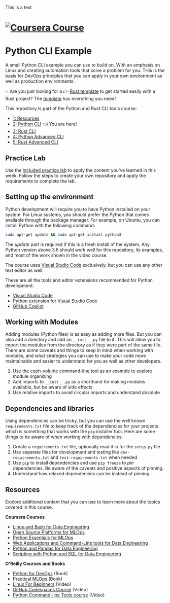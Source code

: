 This is a test
# [![Coursera Course](./assets/banner.svg)](https://insight.paiml.com/nvd "Coursera Course")

# Python CLI Example
A small Python CLI example you can use to build on. With an emphasis on Linux and creating automation tools that solve a problem for you. THis is the basis for DevOps principles that you can apply in your own environment as well as production environments.

💡 Are you just looking for a 👉 [Rust template](https://github.com/alfredodeza/rust-template) to get started easily with a Rust project? The [template](https://github.com/alfredodeza/rust-template/generate) has everything you need!

This repository is part of the Python and Rust CLI tools course:

- [1: Resources](https://github.com/alfredodeza/python-and-rust-tools) 
- [2: Python CLI](https://github.com/alfredodeza/python-cli-example)  👈 You are here!
- [3: Rust CLI](https://github.com/alfredodeza/rust-cli-example)
- [4: Python Advanced CLI](https://github.com/alfredodeza/advanced-python-cli)
- [5: Rust Advanced CLI](https://github.com/alfredodeza/advanced-rust-cli)

## Practice Lab
Use the [included practice lab](./lab.md) to apply the content you've learned in this week. Follow the steps to create your own repository and apply the requirements to complete the lab.

## Setting up the environment
Python development will require you to have Python installed on your system. For Linux systems, you should prefer the Python that comes available through the package manager. For example, on Ubuntu, you can install Python with the following command:

```bash
sudo apt-get update && sudo apt-get install python3
``` 

The _update_ part is required if this is a fresh install of the system. Any Python version above 3.6 should work well for this repository, its examples, and most of the work shown in the video course.

The course uses [Visual Studio Code](https://code.visualstudio.com/?WT.mc_id=academic-0000-alfredodeza) exclusively, but you can use any other text editor as well. 

These are all the tools and editor extensions recommended for Python development:

- [Visual Studio Code](https://code.visualstudio.com/?WT.mc_id=academic-0000-alfredodeza)
- [Python extension for Visual Studio Code](https://marketplace.visualstudio.com/items?itemName=ms-python.python&WT.mc_id=academic-0000-alfredodeza)
- [GitHub Copilot](https://marketplace.visualstudio.com/items?itemName=GitHub.copilot&WT.mc_id=academic-0000-alfredodeza)

## Working with Modules
Adding modules (Python files) is as easy as adding more files. But you can also add a directory and add an `__init__.py` file to it. This will allow you to import the modules from the directory as if they were part of the same file. There are some caveats and things to keep in mind when working with modules, and what strategies you can use to make your code more maintainable and easier to understand for you as well as other developers.

1. Use the [ceph-volume](https://github.com/ceph/ceph/tree/main/src/ceph-volume/ceph_volume) command-line tool as an example to explore module organizing
1. Add imports to `__init__.py` as a shorthand for making modules available, but be aware of side effects
1. Use relative imports to avoid circular imports and understand absolute 

## Dependencies and libraries
Using dependencies can be tricky, but you can use the well known `requirements.txt` file to keep track of the dependencies for your projects which is something that works with the `pip` installer tool. Here are some things to be aware of when working with dependencies:

1. Create a `requirements.txt` file, optionally read it in for the `setup.py` file
1. Use separate files for development and testing like `dev-requirements.txt` and `test-requirements.txt` when needed
1. Use `pip` to install dependencies and use `pip freeze` to _pin_ dependencies. Be aware of the caveats and positive aspects of pinning.
1. Understand how relaxed dependencies can be instead of pinning

## Resources
Explore additional content that you can use to learn more about the topics covered in this course.

**Coursera Courses**

- [Linux and Bash for Data Engineering](https://www.coursera.org/learn/linux-and-bash-for-data-engineering-duke)
- [Open Source Platforms for MLOps](https://www.coursera.org/learn/open-source-platforms-duke)
- [Python Essentials for MLOps](https://www.coursera.org/learn/python-essentials-mlops-duke)
- [Web Applications and Command-Line tools for Data Engineering](https://www.coursera.org/learn/web-app-command-line-tools-for-data-engineering-duke)
- [Python and Pandas for Data Engineering](https://www.coursera.org/learn/python-and-pandas-for-data-engineering-duke)
- [Scripting with Python and SQL for Data Engineering](https://www.coursera.org/learn/scripting-with-python-sql-for-data-engineering-duke)

**O'Reilly Courses and Books**

- [Python for DevOps](https://www.oreilly.com/library/view/python-for-devops/9781492057680/) (Book)
- [Practical MLOps](https://www.oreilly.com/library/view/practical-mlops/9781098103002/) (Book)
- [Linux For Beginners](https://learning.oreilly.com/videos/-/27922450VIDEOPAIML/) (Video)
- [GitHub Codespaces Course](https://learning.oreilly.com/videos/-/27724023VIDEOPAIML/) (Video)
- [Python Command-line Tools course](https://learning.oreilly.com/videos/python-command-line/50131VIDEOPAIML/) (Video)
